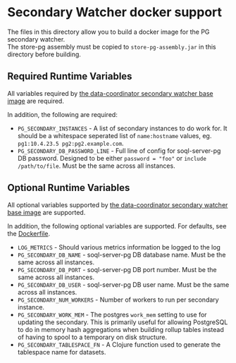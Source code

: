 # Secondary Watcher docker support

The files in this directory allow you to build a docker image for the PG secondary watcher.  
The store-pg assembly must be copied to `store-pg-assembly.jar` in this directory before building.

## Required Runtime Variables

All variables required by [the data-coordinator secondary watcher base image](https://github.com/socrata/data-coordinator/tree/master/coordinator/docker-secondary-watcher#required-runtime-variables)
are required.  

In addition, the following are required:

* `PG_SECONDARY_INSTANCES` - A list of secondary instances to do work for.  It should be a whitespace seperated list of `name:hostname` values, eg. `pg1:10.4.23.5 pg2:pg2.example.com`.
* `PG_SECONDARY_DB_PASSWORD_LINE` - Full line of config for soql-server-pg DB password.  Designed to be either `password = "foo"` or `include /path/to/file`.  Must be the same across all instances.

## Optional Runtime Variables

All optional variables supported by [the data-coordinator secondary watcher base image](https://github.com/socrata/data-coordinator/tree/master/coordinator/docker-secondary-watcher#optional-runtime-variables)
are supported.  

In addition, the following optional variables are supported.  For defaults, see the [Dockerfile](Dockerfile).

* `LOG_METRICS` - Should various metrics information be logged to the log
* `PG_SECONDARY_DB_NAME` - soql-server-pg DB database name.  Must be the same across all instances.
* `PG_SECONDARY_DB_PORT` - soql-server-pg DB port number.  Must be the same across all instances.
* `PG_SECONDARY_DB_USER` - soql-server-pg DB user name.  Must be the same across all instances.
* `PG_SECONDARY_NUM_WORKERS` - Number of workers to run per secondary instance.
* `PG_SECONDARY_WORK_MEM` - The postgres `work_mem` setting to use for updating the secondary.  This is primarily useful for allowing PostgreSQL to do in memory hash aggregations when building rollup tables instead of having to spool to a temporary on disk structure.
* `PG_SECONDARY_TABLESPACE_FN` - A Clojure function used to generate the tablespace name for datasets.

